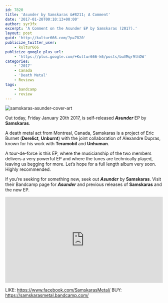 ```yaml
---
id: 7820
title: 'Asunder by Samskaras &#8211; A Comment'
date: '2017-01-20T00:10:13+00:00'
author: syr3fx
excerpt: 'A Comment on the Asunder EP by Samskaras (2017).'
layout: post
guid: 'http://kultur666.com/?p=7820'
publicize_twitter_user:
    - kultur666
publicize_google_plus_url:
    - 'https://plus.google.com/+Kultur666-k6/posts/buVMqr9thDW'
categories:
    - '2017'
    - Canada
    - 'Death Metal'
    - Reviews
tags:
    - bandcamp
    - review
---
```


![samskaras-asunder-cover-art](http://localhost:8080/wp-content/uploads/2017/01/samskaras-asunder-cover-art.jpg?w=680)

Out today, Friday January 20th 2017, is self-released ***Asunder*** EP by **Samskaras**.

A death metal act from Montreal, Canada, Samskaras is a project of Eric Burnet (**Derelict**, **Unburnt**) with the joint collaboration of Alexandre Dupras, known for his work with **Teramobil** and **Unhuman**.

A tour-de-force is this EP, where the musicianship of the two members delivers a very powerful EP and where the tunes are technically played, leaving us begging for more. Let’s hope for a full length album very soon. Highly recommended.

If you’re seeking for something new, seek out ***Asunder*** by **Samskaras**. Visit their Bandcamp page for ***Asunder*** and previous releases of **Samskaras** and the new EP.

<iframe style="border: 0; width: 100%; height: 274px;" src="https://bandcamp.com/EmbeddedPlayer/album=3554299774/size=large/bgcol=333333/linkcol=e99708/tracklist=false/transparent=true/" seamless></iframe>

LIKE: <https://www.facebook.com/SamskarasMetal/>
BUY: <https://samskarasmetal.bandcamp.com/>
